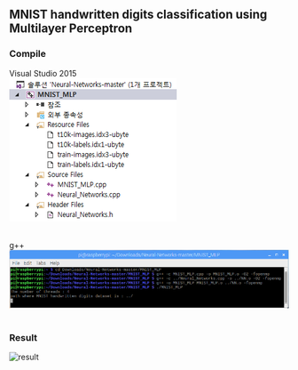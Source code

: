 ## MNIST handwritten digits classification using Multilayer Perceptron

### Compile
Visual Studio 2015</br>
![VS_2015](/MNIST_MLP/screenshot/VS_2015.png)</br></br>

g++</br>
![g++](/MNIST_MLP/screenshot/g++.png)</br></br>

### Result
![result](/MNIST_MLP/screenshot/result.png)</br>
